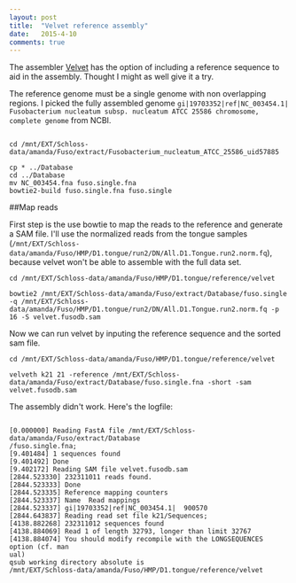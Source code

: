 ```yaml
---
layout: post
title:  "Velvet reference assembly"
date:   2015-4-10
comments: true
---
```

The assembler [Velvet](http://www.ebi.ac.uk/~zerbino/velvet/Columbus_manual.pdf) has the option of including a reference sequence to aid in the assembly. Thought I might as well give it a try. 

The reference genome must be a single genome with non overlapping regions. I picked the fully assembled genome `gi|19703352|ref|NC_003454.1| Fusobacterium nucleatum subsp. nucleatum ATCC 25586 chromosome, complete genome` from NCBI.

~~~~

cd /mnt/EXT/Schloss-data/amanda/Fuso/extract/Fusobacterium_nucleatum_ATCC_25586_uid57885

cp * ../Database
cd ../Database
mv NC_003454.fna fuso.single.fna
bowtie2-build fuso.single.fna fuso.single
~~~~


##Map reads

First step is the use bowtie to map the reads to the reference and generate a SAM file. I'll use the normalized reads from the tongue samples (`/mnt/EXT/Schloss-data/amanda/Fuso/HMP/D1.tongue/run2/DN/All.D1.Tongue.run2.norm.fq`), because velvet won't be able to assemble with the full data set.

~~~~
cd /mnt/EXT/Schloss-data/amanda/Fuso/HMP/D1.tongue/reference/velvet

bowtie2 /mnt/EXT/Schloss-data/amanda/Fuso/extract/Database/fuso.single -q /mnt/EXT/Schloss-data/amanda/Fuso/HMP/D1.tongue/run2/DN/All.D1.Tongue.run2.norm.fq -p 16 -S velvet.fusodb.sam  

~~~~


Now we can run velvet by inputing the reference sequence and the sorted sam file. 

~~~~
cd /mnt/EXT/Schloss-data/amanda/Fuso/HMP/D1.tongue/reference/velvet

velveth k21 21 -reference /mnt/EXT/Schloss-data/amanda/Fuso/extract/Database/fuso.single.fna -short -sam velvet.fusodb.sam

~~~~

The assembly didn't work. Here's the logfile:

~~~~

[0.000000] Reading FastA file /mnt/EXT/Schloss-data/amanda/Fuso/extract/Database
/fuso.single.fna;
[9.401484] 1 sequences found
[9.401492] Done
[9.402172] Reading SAM file velvet.fusodb.sam
[2844.523330] 232311011 reads found.
[2844.523333] Done
[2844.523335] Reference mapping counters
[2844.523337] Name	Read mappings
[2844.523337] gi|19703352|ref|NC_003454.1|	900570
[2844.643837] Reading read set file k21/Sequences;
[4138.882268] 232311012 sequences found
[4138.884069] Read 1 of length 32793, longer than limit 32767
[4138.884074] You should modify recompile with the LONGSEQUENCES option (cf. man
ual)
qsub working directory absolute is
/mnt/EXT/Schloss-data/amanda/Fuso/HMP/D1.tongue/reference/velvet
~~~~







